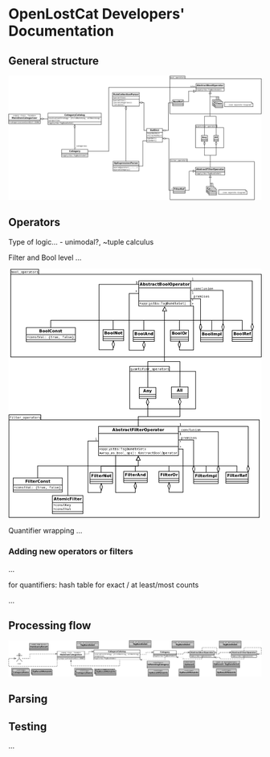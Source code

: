 # OpenLostCat Developers' Documentation

## General structure

![class diagram](classdiagram.png)

## Operators

Type of logic... - unimodal?, ~tuple calculus

Filter and Bool level ...

![class diagram of operators](classdiagram_operators.png)

Quantifier wrapping ...


### Adding new operators or filters

...

for quantifiers: hash table for exact / at least/most counts

...

## Processing flow

![information flow diagram](infflowdiagram.png)

## Parsing

<!--![information flow diagram for parsing](infflowdiagram_parse.png)-->


## Testing

...


